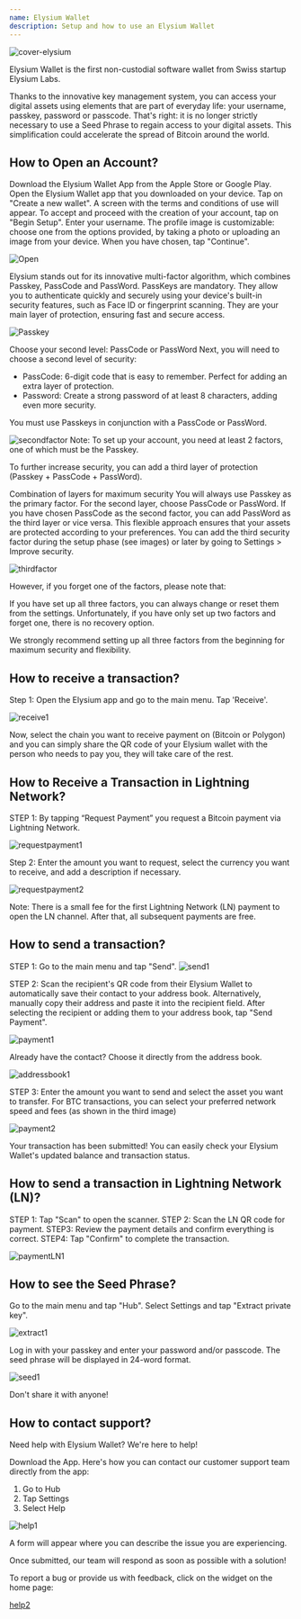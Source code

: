 ```yaml
---
name: Elysium Wallet
description: Setup and how to use an Elysium Wallet
---
```


![cover-elysium](assets/cover.webp)

Elysium Wallet is the first non-custodial software wallet from Swiss startup Elysium Labs.

Thanks to the innovative key management system, you can access your digital assets using elements that are part of everyday life: your username, passkey, password or passcode.
That's right: it is no longer strictly necessary to use a Seed Phrase to regain access to your digital assets.
This simplification could accelerate the spread of Bitcoin around the world.

## How to Open an Account?

Download the Elysium Wallet App from the Apple Store or Google Play.
Open the Elysium Wallet app that you downloaded on your device.
Tap on "Create a new wallet".
A screen with the terms and conditions of use will appear.
To accept and proceed with the creation of your account, tap on "Begin Setup".
Enter your username.
The profile image is customizable: choose one from the options provided, by taking a photo or uploading an image from your device.
When you have chosen, tap "Continue".

![Open](assets/open.webp)

Elysium stands out for its innovative multi-factor algorithm, which combines Passkey, PassCode and PassWord.
PassKeys are mandatory.
They allow you to authenticate quickly and securely using your device's built-in security features, such as Face ID or fingerprint scanning.
They are your main layer of protection, ensuring fast and secure access.

![Passkey](assets/passkey.webp)

Choose your second level: PassCode or PassWord
Next, you will need to choose a second level of security:

- PassCode: 6-digit code that is easy to remember. Perfect for adding an extra layer of protection.
- Password: Create a strong password of at least 8 characters, adding even more security.

You must use Passkeys in conjunction with a PassCode or PassWord.

![secondfactor](assets/secondfactor.webp)
Note: To set up your account, you need at least 2 factors, one of which must be the Passkey.

To further increase security, you can add a third layer of protection (Passkey + PassCode + PassWord).

Combination of layers for maximum security
You will always use Passkey as the primary factor. For the second layer, choose PassCode or PassWord.
If you have chosen PassCode as the second factor, you can add PassWord as the third layer or vice versa. This flexible approach ensures that your assets are protected according to your preferences.
You can add the third security factor during the setup phase (see images) or later by going to Settings > Improve security.

![thirdfactor](assets/thirdfactor.webp)

However, if you forget one of the factors, please note that:

If you have set up all three factors, you can always change or reset them from the settings.
Unfortunately, if you have only set up two factors and forget one, there is no recovery option.

We strongly recommend setting up all three factors from the beginning for maximum security and flexibility.

## How to receive a transaction?

Step 1: Open the Elysium app and go to the main menu. Tap 'Receive'.

![receive1](assets/receive1.webp)

Now, select the chain you want to receive payment on (Bitcoin or Polygon) and you can simply share the QR code of your Elysium wallet with the person who needs to pay you, they will take care of the rest.

## How to Receive a Transaction in Lightning Network?

STEP 1: By tapping “Request Payment” you request a Bitcoin payment via Lightning Network.

![requestpayment1](asset/requestpayment1)

Step 2: Enter the amount you want to request, select the currency you want to receive, and add a description if necessary.

![requestpayment2](asset/requestpayment2)

Note: There is a small fee for the first Lightning Network (LN) payment to open the LN channel. After that, all subsequent payments are free.

## How to send a transaction?

STEP 1: Go to the main menu and tap "Send".
![send1](assets/send1.webp)

STEP 2: Scan the recipient's QR code from their Elysium Wallet to automatically save their contact to your address book.
Alternatively, manually copy their address and paste it into the recipient field.
After selecting the recipient or adding them to your address book, tap "Send Payment".

![payment1](assets/payment1.webp)

Already have the contact? Choose it directly from the address book.

![addressbook1](assets/addressbook1.webp)

STEP 3: Enter the amount you want to send and select the asset you want to transfer.
For BTC transactions, you can select your preferred network speed and fees (as shown in the third image)

![payment2](assets/payment2.webp)

Your transaction has been submitted! You can easily check your Elysium Wallet's updated balance and transaction status.

## How to send a transaction in Lightning Network (LN)?

STEP 1: Tap "Scan" to open the scanner.
STEP 2: Scan the LN QR code for payment.
STEP3: Review the payment details and confirm everything is correct.
STEP4: Tap "Confirm" to complete the transaction.

![paymentLN1](assets/paymentLN1.webp)

## How to see the Seed Phrase?

Go to the main menu and tap "Hub". Select Settings and tap "Extract private key".

![extract1](assets/extract1.webp)

Log in with your passkey and enter your password and/or passcode.
The seed phrase will be displayed in 24-word format.

![seed1](assets/seed1.webp)

Don't share it with anyone!

## How to contact support?

Need help with Elysium Wallet? We're here to help!

Download the App.
Here's how you can contact our customer support team directly from the app:

1. Go to Hub
2. Tap Settings
3. Select Help

![help1](assets/help1.webp)

A form will appear where you can describe the issue you are experiencing.

Once submitted, our team will respond as soon as possible with a solution!

To report a bug or provide us with feedback, click on the widget on the home page:

[help2](assets/help2.webp)
